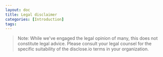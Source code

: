 ```yaml
---
layout: doc
title: Legal disclaimer
categories: [Introduction]
tags: 
---
```

> Note: While we've engaged the legal opinion of many, this does not constitute legal advice. Please consult your legal counsel for the specific suitability of the disclose.io terms in your organization.